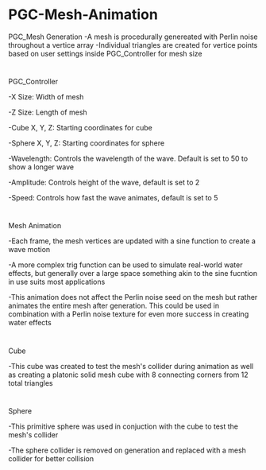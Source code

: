 # PGC-Mesh-Animation


PGC_Mesh Generation
  -A mesh is procedurally genereated with Perlin noise throughout a vertice array
  -Individual triangles are created for vertice points based on user settings inside PGC_Controller for mesh size
 # 
PGC_Controller

  -X Size: Width of mesh
  
  -Z Size: Length of mesh
  
  -Cube X, Y, Z: Starting coordinates for cube
  
  -Sphere X, Y, Z: Starting coordinates for sphere
  
  -Wavelength: Controls the wavelength of the wave. Default is set to 50 to show a longer wave
  
  -Amplitude: Controls height of the wave, default is set to 2
  
  -Speed: Controls how fast the wave animates, default is set to 5
#  
Mesh Animation

  -Each frame, the mesh vertices are updated with a sine function to create a wave motion
  
  -A more complex trig function can be used to simulate real-world water effects, but generally over a large space something akin to the sine fucntion in use suits most applications
  
  -This animation does not affect the Perlin noise seed on the mesh but rather animates the entire mesh after generation. This could be used in combination with a Perlin noise texture for even more success in creating water effects
  #
Cube

  -This cube was created to test the mesh's collider during animation as well as creating a platonic solid mesh cube with 8 connecting corners from 12 total triangles
  #
Sphere

  -This primitive sphere was used in conjuction with the cube to test the mesh's collider
  
  -The sphere collider is removed on generation and replaced with a mesh collider for better collision
